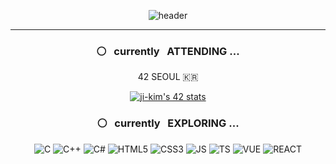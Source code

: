 
<div align="center">

![header](https://capsule-render.vercel.app/api?type=transparent&fontColor=4DB6FF&height=120&section=header&text=JI%20HAE%20KIM&fontSize=60&fontAlignY=65&animation=twinkling&desc=an%20aspiring%20student%20developer&descAlignY=90&descSize=15&descAlign=65)
 
<hr> 

 ### ⚪  &nbsp; currently  &nbsp; ATTENDING ...
 42 SEOUL 🇰🇷

[![ji-kim's 42 stats](https://badge42.vercel.app/api/v2/cl1tzt6ir004409lexcgnnbrw/stats?cursusId=21&coalitionId=87)](https://github.com/JaeSeoKim/badge42)

 
 
 
### ⚪  &nbsp; currently &nbsp; EXPLORING ...
![C](https://img.shields.io/badge/C-00599C?style=flat-square&logo=c&logoColor=white)
![C++](https://img.shields.io/badge/C%2B%2B-00599C?style=flat-square&logo=c%2B%2B&logoColor=white) 
![C#](https://img.shields.io/badge/C%23-239120?style=flat-square&logo=c-sharp&logoColor=white)
![HTML5](https://img.shields.io/badge/HTML5-E34F26?style=flat-square&logo=html5&logoColor=white) 
![CSS3](https://img.shields.io/badge/CSS3-1572B6?style=flat-square&logo=css3&logoColor=white)
![JS](https://img.shields.io/badge/JavaScript-323330?style=flat-square&logo=javascript&logoColor=F7DF1E)
![TS](https://img.shields.io/badge/TypeScript-007ACC?style=flat-square&logo=typescript&logoColor=white)
![VUE](https://img.shields.io/badge/Vue.js-35495E?style=flat-square&logo=vuedotjs&logoColor=4FC08D)
![REACT](https://img.shields.io/badge/React-20232A?style=flat-square&logo=react&logoColor=61DAFB)
</div>

